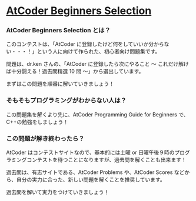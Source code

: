 # [AtCoder Beginners Selection](https://atcoder.jp/contests/abs)

### AtCoder Beginners Selection とは？

このコンテストは、「AtCoder に登録したけど何をしていいか分からない・・・！」という人に向けて作られた、初心者向け問題集です。

問題は、dr.ken さんの、「AtCoder に登録したら次にやること ～ これだけ解けば十分闘える！過去問精選 10 問 ～」から選出しています。

まずはこの問題を順番に解いていきましょう！

### そもそもプログラミングがわからない人は？

この問題集を解くより先に、AtCoder Programming Guide for Beginners で、C++の勉強をしましょう！

### この問題が解き終わったら？

AtCoder はコンテストサイトなので、基本的には土曜 or 日曜午後９時のプログラミングコンテストを待つことになりますが、過去問を解くことも出来ます！

過去問は、有志サイトである、AtCoder Problems や、AtCoder Scores などから、自分の実力に合った、新しい問題を解くことを推奨しています。

過去問を解いて実力をつけていきましょう！
